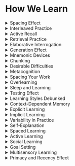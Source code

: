 # How We Learn
<details>

<summary>Spacing Effect</summary>

- Enhanced memory retention when learning is spaced out over time.

- Improving long-term recall by revisiting material at intervals.

- Optimizing learning through spaced repetition.

</details>

<details>

<summary>Interleaved Practice</summary>

- Mixing different topics or subjects during study sessions.

- Enhancing learning by forcing the brain to differentiate and compare.

- Accelerating comprehension through interleaved learning.

</details>

<details>

<summary>Active Recall</summary>

- Recalling information from memory instead of passive review.

- Strengthening memory retrieval by active engagement.

- Enhancing learning efficiency through self-testing.

</details>

<details>

<summary>Retrieval Practice</summary>

- Reinforcing learning by retrieving information from memory.

- Enhancing long-term memory retention through retrieval.

- Accelerating learning by recalling material regularly.

</details>

<details>

<summary>Elaborative Interrogation</summary>

- Asking 'how' and 'why' questions to understand concepts deeply.

- Improving comprehension by exploring the reasons behind information.

- Accelerating learning through inquisitive inquiry.

</details>

<details>

<summary>Generation Effect</summary>

- Creating content or solutions from memory rather than passively reviewing.

- Enhancing understanding and retention through active generation.

- Optimizing learning through active problem-solving.

</details>

<details>

<summary>Mnemonic Devices</summary>

- Using memory aids like acronyms or rhymes for recall.

- Enhancing memory retention by creating memorable associations.

- Accelerating learning by making complex information more accessible.

</details>

<details>

<summary>Chunking</summary>

- Breaking down complex information into smaller, manageable chunks.

- Improving comprehension by simplifying data presentation.

- Accelerating learning by making information more digestible.

</details>

<details>

<summary>Desirable Difficulties</summary>

- Introducing challenges that enhance learning.

- Accelerating skill development through obstacles.

- Optimizing learning by embracing difficulties.

</details>

<details>

<summary>Metacognition</summary>

- Thinking about one's own thinking and learning process.

- Enhancing learning by self-awareness and self-regulation.

- Accelerating learning by reflecting on learning strategies.

</details>

<details>

<summary>Spacing Your Work</summary>

- Spacing study sessions to improve memory consolidation.

- Optimizing retention by scheduling practice over time.

- Accelerating learning by utilizing intervals.

</details>

<details>

<summary>Overlearning</summary>

- Continuing practice even after mastery is achieved.

- Improving retention by reinforcing learning beyond proficiency.

- Accelerating skill acquisition through overpractice.

</details>

<details>

<summary>Sleep and Learning</summary>

- The importance of sleep for memory consolidation and learning.

- Enhancing retention by ensuring adequate sleep.

- Optimizing learning by prioritizing quality rest.

</details>

<details>

<summary>Testing Effect</summary>

- Taking practice tests to improve long-term memory retention.

- Enhancing learning through self-assessment and feedback.

- Accelerating learning through test-based practice.

</details>

<details>

<summary>Learning Styles Debunked</summary>

- Challenging the myth of fixed learning styles.

- Optimizing learning by acknowledging varied learning approaches.

- Accelerating learning by embracing adaptability.

</details>

<details>

<summary>Context-Dependent Memory</summary>

- The influence of the learning context on memory recall.

- Enhancing memory retrieval by replicating the study environment.

- Optimizing learning by considering the study context.

</details>

<details>

<summary>Explicit Learning</summary>

- Conscious and deliberate learning of a skill or knowledge.

- Enhancing comprehension by focused effort.

- Accelerating learning through explicit instruction.

</details>

<details>

<summary>Implicit Learning</summary>

- Learning without conscious awareness, often through exposure and practice.

- Enhancing skill acquisition through passive learning.

- Optimizing learning through implicit processes.

</details>

<details>

<summary>Variability in Practice</summary>

- Introducing variations during practice to enhance adaptability.

- Improving skill transfer to real-world situations.

- Accelerating learning by encountering diverse scenarios.

</details>

<details>

<summary>Self-Explanation</summary>

- Explaining concepts to oneself during learning.

- Enhancing understanding through self-reflection.

- Accelerating learning by teaching oneself.

</details>

<details>

<summary>Spaced Learning</summary>

- Short, intense bursts of learning spaced out over time.

- Optimizing retention and recall through repeated exposure.

- Accelerating learning by focusing on intervals.

</details>

<details>

<summary>Active Learning</summary>

- Engaging actively in the learning process through participation.

- Enhancing comprehension through hands-on activities.

- Accelerating learning by doing.

</details>

<details>

<summary>Social Learning</summary>

- Learning through interaction with others, such as discussions and collaboration.

- Enhancing learning through social engagement.

- Optimizing learning by sharing ideas and experiences.

</details>

<details>

<summary>Goal Setting</summary>

- Setting clear and achievable learning goals.

- Enhancing motivation and focus through goal-oriented learning.

- Accelerating progress by having specific objectives.

</details>

<details>

<summary>Multisensory Learning</summary>

- Engaging multiple senses in the learning process.

- Enhancing comprehension through sensory-rich experiences.

- Optimizing learning by appealing to various senses.

</details>

<details>

<summary>Primacy and Recency Effect</summary>

- The tendency to remember information at the beginning and end of a study session.

- Enhancing recall by focusing on the order of information.

- Optimizing learning by structuring content strategically.

</details>

